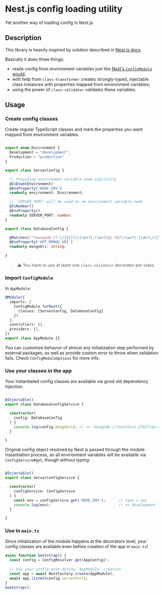 # Nest.js config loading utility

Yet another way of loading config in Nest.js.

## Description

This library is heavily inspired by solution described in [Nest.js docs](https://docs.nestjs.com/techniques/configuration#custom-validate-function).

Basically it does three things:

- reads config from environment variables just like [Nest's `ConfigModule` would](https://docs.nestjs.com/techniques/configuration#getting-started);
- with help from `class-transformer` creates strongly-typed, injectable class instances with properties mapped from environment variables;
- using the power of `class-validator` validates these variables.

## Usage

### Create config classes

Create regular TypeScript classes and mark the properties you want mapped from environment variables.

```typescript

export enum Environment {
  Development = "development",
  Production = "production"
}

export class ServerConfig {

  // Providing environment variable name explicitly
  @IsEnum(Environment)
  @EnvProperty('NODE_ENV')
  readonly environment: Environment;

  // `SERVER_PORT` will be used as an environment variable name
  @IsNumber()
  @EnvProperty()
  readonly SERVER_PORT: number;
}

export class DatabaseConfig {

  @Matches(/^(mongodb:(?:\/{2})?)((\w+?):(\w+?)@|:?@?)(\w+?):(\d+)\/([\w-]+?)$/)
  @EnvProperty('APP_MONGO_URI')
  readonly mongoUri: string;
  
}

```

> :warning: You have to use at least one `class-validator` decorator per class. 

### Import `ConfigModule`

In `AppModule`:

```typescript
@Module({
  imports: [
    ConfigModule.forRoot({
      classes: [ServerConfig, DatabaseConfig]
    })
  ],
  controllers: [],
  providers: [],
})
export class AppModule {}
```

You can customize behavior of almost any initialization step performed by external packages, as well as provide custom error to throw when validation fails. Check `ConfigModuleOptions` for more info.

### Use your classes in the app

Your instantiated config classes are available via good old dependency injection:

```typescript

@Injectable()
export class DatabaseConfigService {

  constructor(
    config: DatabaseConfig
  ) {
    console.log(config.mongoUri); // => "mongodb://localhost:27017/my-database"
  }

}
```

Original config object resolved by Nest is passed through the module instantiation process, so all environment variables will be available via `ConfigService#get`, though without typing:

```typescript

@Injectable()
export class ServerConfigService {

  constructor(
    configService: ConfigService
  ) {
    const env = configService.get('NODE_ENV');      // type = any
    console.log(env);                               // => development
  }

}

```

### Use in `main.ts`

Since initialization of the module happens at the decorators level, your config classes are available even before creation of the app in `main.ts`!

```typescript
async function bootstrap() {
  const config = ConfigResolver.get(AppConfig)!;
  
  // Use your config even during `AppModule` creation.
  const app = await NestFactory.create(AppModule);
  await app.listen(config.serverPort);
}
bootstrap();
```
